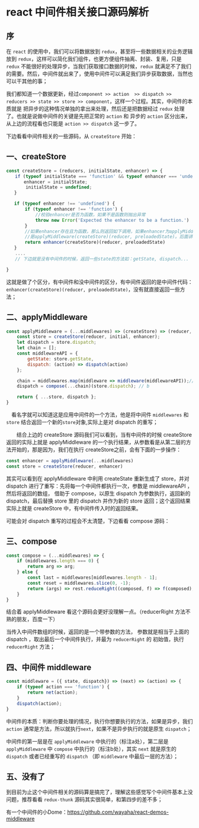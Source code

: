 # react 中间件相关接口源码解析

## 序

在 `react` 的使用中，我们可以将数据放到 `redux`，甚至将一些数据相关的业务逻辑放到 `redux`，这样可以简化我们组件，也更方便组件抽离、封装、复用，只是 `redux` 不能很好的处理异步，当我们获取接口数据的时候，`redux` 就满足不了我们的需要。然后，中间件就出来了，使用中间件可以满足我们异步获取数据，当然也可以干其他的事；

我们都知道一个数据更新，经过`component >> action  >> dispatch >> reducers >> state >> store >> component`，这样一个过程。其实，中间件的本质就是 把异步的这种情况单独的拿出来处理，然后还是把数据经过 `redux` 处理了。也就是说做中间件的关键是先把正常的 `action` 和 异步的 `action` 区分出来，从上边的流程看也只能是 `action >> dispatch` 这一步了。

下边看看中间件相关的一些源码，从 `createStore` 开始：

## 一、createStore

```js
const createStore = (reducers, initialState, enhancer) => {
　　if (typeof initialState === 'function' && typeof enhancer === 'undefined') {
　　　　enhancer = initialState;
    　　initialState = undefined;
   }

   if (typeof enhancer !== 'undefined') {
       if (typeof enhancer !== 'function') {
           //校验enhancer是否为函数，如果不是函数则抛出异常
           throw new Error('Expected the enhancer to be a function.')
       }
       //如果enhancer存在且为函数，那么则返回如下调用，如果enhancer为applyMiddleware，那么调用则
       //是applyMiddleware(createStore)(reducer, preloadedState)。后面讲applyMiddleware再详细讲。
       return enhancer(createStore)(reducer, preloadedState)
   }
　　....
　　// 下边就是没有中间件的时候，返回一些state的方法如：getState, dispatch...

}
```

这就是做了个区分，有中间件和没中间件的区分，有中间件返回的是中间件代码：`enhancer(createStore)(reducer, preloadedState)`，没有就直接返回一些方法；

## 二、applyMiddleware

```js
const applyMiddleware = (...middlewares) => (createStore) => (reducer, initial, enhancer) => {
    const store = createStore(reducer, initial, enhancer);
    let dispatch = store.dispatch;
    let chain = [];
    const middlewareAPI = {
        getState: store.getState,
        dispatch: (action) => dispatch(action)
    };

    chain = middlewares.map(middleware => middleware(middlewareAPI));// a
    dispatch = compose(...chain)(store.dispatch); // b

    return { ...store, dispatch };
}
```

　看名字就可以知道这是应用中间件的一个方法，他是将中间件 `middlewares` 和 `store` 结合返回一个新的`store`对象,实际上是对 dispatch 的重写；

　　结合上边的 createStore 源码我们可以看到，当有中间件的时候 createStore 返回的实际上就是 applyMiddleware 的一个执行结果，从参数看是从第二层的方法开始的，那是因为，我们在执行 createStore之前，会有下面的一步操作：

```js
const enhancer = applyMiddleware(...middlewares)
const store = createStore(reducer, enhancer)
```

其实可以看到在 applyMiddleware 中利用 createState 重新生成了 store，并对 dispatch 进行了重写：先将每一个中间件都执行一次，参数是 middlewareAPI ，然后将返回的数组， 借助于 compose，以原生 dispatch 为参数执行，返回新的 dispatch，最后替换 store 里的 dispatch 并作为新的 store 返回；这个返回结果实际上就是 createStore 中，有中间件传入时的返回结果。

可能会对 dispatch 重写的过程会不太清楚，下边看看 compose 源码：

## 三、compose

```js
const compose = (...middlewares) => {
    if (middlewares.length === 0) {
        return arg => arg;
    } else {
        const last = middlewares[middlewares.length - 1];
        const reset = middlewares.slice(0, -1);
        return (args) => rest.reduceRight((composed, f) => f(composed), last(args))
    }
}
```

结合着 applyMiddleware 看这个源码会更好没理解一点。（reducerRight 方法不熟的朋友，百度一下）

当传入中间件数组的时候，返回的是一个带参数的方法， 参数就是相当于上面的 dispatch ，取出最后一个中间件执行，并最为 `reducerRight` 的 初始值，执行`reducerRight` 方法；

## 四、中间件 middleware

```js
const middleware = ({ state, dispatch}) => (next) => (action) => {
    if (typeof action === 'function') {
        return net(action);
    }
    dispatch(action);
}
```

中间件的本质：判断你要处理的情况，执行你想要执行的方法，如果是异步，我们 `action` 通常是方法，所以就执行`next`，如果不是异步执行的就是原生 `dispatch`；

中间件的第一层是在 `applyMiddleware` 中执行的（标注a处），第二层是 `applyMiddleware` 中 `compose` 中执行的（标注b处），其实 `next` 就是原生的 `dispatch` 或者已经重写的 `dispatch` （即 `middleware` 中最后一层的方法）；

## 五、没有了

到目前为止这个中间件相关的源码算是搞完了，理解这些感觉写个中间件基本上没问题，推荐看看 `redux-thunk` 源码其实很简单，和第四步的差不多；

有一个中间件的小Dome：https://github.com/wayaha/react-demos-middleware